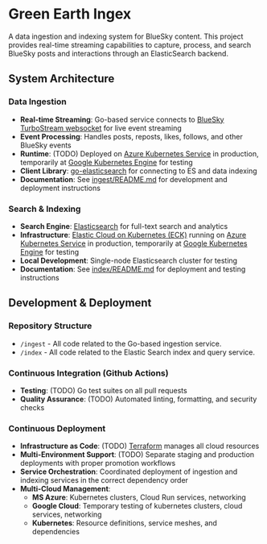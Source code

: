 # Green Earth Ingex

A data ingestion and indexing system for BlueSky content. This project provides real-time streaming capabilities to capture, process, and search BlueSky posts and interactions through an ElasticSearch backend.

## System Architecture

### Data Ingestion
- **Real-time Streaming**: Go-based service connects to [BlueSky TurboStream websocket](https://www.graze.social/docs/graze-turbostream) for live event streaming
- **Event Processing**: Handles posts, reposts, likes, follows, and other BlueSky events
- **Runtime**: (TODO) Deployed on [Azure Kubernetes Service](https://azure.microsoft.com/en-us/products/kubernetes-service/) in production, temporarily at [Google Kubernetes Engine](https://cloud.google.com/kubernetes-engine/docs) for testing
- **Client Library**: [go-elasticsearch](https://pkg.go.dev/github.com/elastic/go-elasticsearch/v9) for connecting to ES and data indexing
- **Documentation**: See [ingest/README.md](ingest/README.md) for development and deployment instructions

### Search & Indexing
- **Search Engine**: [Elasticsearch](https://www.elastic.co/docs/solutions/search) for full-text search and analytics
- **Infrastructure**: [Elastic Cloud on Kubernetes (ECK)](https://www.elastic.co/docs/deploy-manage/deploy/cloud-on-k8s#eck-overview) running on [Azure Kubernetes Service](https://azure.microsoft.com/en-us/products/kubernetes-service/) in production, temporarily at [Google Kubernetes Engine](https://cloud.google.com/kubernetes-engine/docs) for testing
- **Local Development**: Single-node Elasticsearch cluster for testing
- **Documentation**: See [index/README.md](index/README.md) for deployment and testing instructions

## Development & Deployment

### Repository Structure

- `/ingest` - All code related to the Go-based ingestion service.
- `/index` - All code related to the Elastic Search index and query service.

### Continuous Integration (Github Actions)
- **Testing**: (TODO) Go test suites on all pull requests
- **Quality Assurance**: (TODO) Automated linting, formatting, and security checks

### Continuous Deployment
- **Infrastructure as Code**: (TODO) [Terraform](https://developer.hashicorp.com/terraform/intro/use-cases) manages all cloud resources
- **Multi-Environment Support**: (TODO) Separate staging and production deployments with proper promotion workflows
- **Service Orchestration**: Coordinated deployment of ingestion and indexing services in the correct dependency order
- **Multi-Cloud Management**:
  - **MS Azure**: Kubernetes clusters, Cloud Run services, networking
  - **Google Cloud**: Temporary testing of kubernetes clusters, cloud services, networking
  - **Kubernetes**: Resource definitions, service meshes, and dependencies